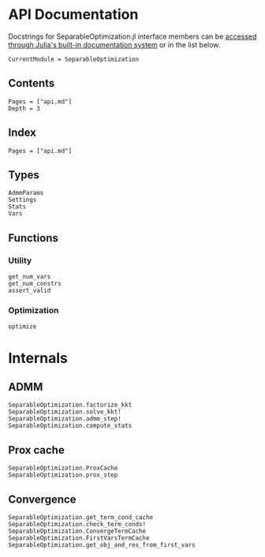 # API Documentation

Docstrings for SeparableOptimization.jl interface members can be [accessed through Julia's built-in documentation system](https://docs.julialang.org/en/v1/manual/documentation/#Accessing-Documentation) or in the list below.

```@meta
CurrentModule = SeparableOptimization
```

## Contents

```@contents
Pages = ["api.md"]
Depth = 3
```

## Index

```@index
Pages = ["api.md"]
```


## Types

```@docs
AdmmParams
Settings
Stats
Vars
```

## Functions

### Utility

```@docs
get_num_vars
get_num_constrs
assert_valid
```

### Optimization

```@docs
optimize
```

# Internals

## ADMM

```@docs
SeparableOptimization.factorize_kkt
SeparableOptimization.solve_kkt!
SeparableOptimization.admm_step!
SeparableOptimization.compute_stats
```

## Prox cache

```@docs
SeparableOptimization.ProxCache
SeparableOptimization.prox_step
```

## Convergence

```@docs
SeparableOptimization.get_term_cond_cache
SeparableOptimization.check_term_conds!
SeparableOptimization.ConvergeTermCache
SeparableOptimization.FirstVarsTermCache
SeparableOptimization.get_obj_and_res_from_first_vars
```
